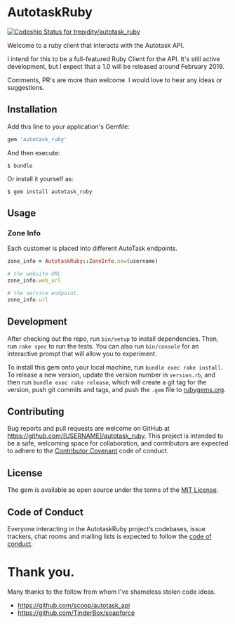 # AutotaskRuby

[ ![Codeship Status for trepidity/autotask_ruby](https://app.codeship.com/projects/31f37600-eacf-0136-594e-46a5d8fcc7b0/status?branch=master)](https://app.codeship.com/projects/319798)

Welcome to a ruby client that interacts with the Autotask API.

I intend for this to be a full-featured Ruby Client for the API.
It's still active development, but I expect that a 1.0 will be released around February 2019.

Comments, PR's are more than welcome. I would love to hear any ideas or suggestions.

## Installation

Add this line to your application's Gemfile:

```ruby
gem 'autotask_ruby'
```

And then execute:

    $ bundle

Or install it yourself as:

    $ gem install autotask_ruby

## Usage

### Zone Info
Each customer is placed into different AutoTask endpoints.

```ruby
zone_info = AutotaskRuby::ZoneInfo.new(username)

# the website URL
zone_info.web_url

# the service endpoint.
zone_info.url
```

## Development

After checking out the repo, run `bin/setup` to install dependencies. Then, run `rake spec` to run the tests. You can also run `bin/console` for an interactive prompt that will allow you to experiment.

To install this gem onto your local machine, run `bundle exec rake install`. To release a new version, update the version number in `version.rb`, and then run `bundle exec rake release`, which will create a git tag for the version, push git commits and tags, and push the `.gem` file to [rubygems.org](https://rubygems.org).

## Contributing

Bug reports and pull requests are welcome on GitHub at https://github.com/[USERNAME]/autotask_ruby. This project is intended to be a safe, welcoming space for collaboration, and contributors are expected to adhere to the [Contributor Covenant](http://contributor-covenant.org) code of conduct.


## License

The gem is available as open source under the terms of the [MIT License](https://opensource.org/licenses/MIT).

## Code of Conduct

Everyone interacting in the AutotaskRuby project’s codebases, issue trackers, chat rooms and mailing lists is expected to follow the [code of conduct](https://github.com/[USERNAME]/autotask_ruby/blob/master/CODE_OF_CONDUCT.md).

# Thank you.
 
Many thanks to the follow from whom I've shameless stolen code ideas.
 
* https://github.com/scoop/autotask_api
* https://github.com/TinderBox/soapforce
